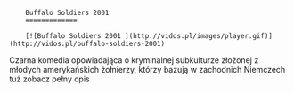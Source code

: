 
        Buffalo Soldiers 2001 
        =============
        
        [![Buffalo Soldiers 2001 ](http://vidos.pl/images/player.gif)](http://vidos.pl/buffalo-soldiers-2001)
        
        
 Czarna komedia opowiadająca o kryminalnej subkulturze złożonej z młodych amerykańskich żołnierzy, którzy bazują w zachodnich Niemczech tuż zobacz pełny opis
    
